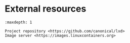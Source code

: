 # External resources

```{toctree}
:maxdepth: 1

Project repository <https://github.com/canonical/lxd>
Image server <https://images.linuxcontainers.org>
```

